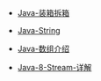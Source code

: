 * [Java-装箱拆箱](./Java-装箱拆箱.md)

* [Java-String](./Java-String.md)

* [Java-数组介绍](./Java-数组介绍.md)

* [Java-8-Stream-详解](./Java-8-Stream-详解.md)